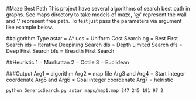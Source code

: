 #Maze Best Path
This project have several algorithms of search best path in graphs. See maps directory to take models of maze,  '@' represent the wall and '.' represent free path. To test just pass the parameters via argument like example below.

##algorithm Type
astar = A*
ucs = Uniform Cost Search
bg = Best First Search
ids = Iterative Deepining Search
dls = Depth Limited Search
dfs = Deep First Search
bfs = Breadth First Search

##Heuristic
1 = Manhattan
2 = Octile
3 = Euclidean

###Output
Arg1 = algorithm
Arg2 = map file
Arg3 and Arg4 = Start integer coordenate
Arg5 and Arg6 = Goal integer coordenate
Arg7 = helristic 

```
python GenericSearch.py astar maps/map1.map 247 245 191 97 2
```